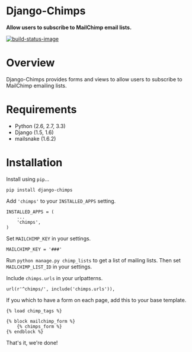 # Django-Chimps

**Allow users to subscribe to MailChimp email lists.**

[![build-status-image]][travis]

# Overview

Django-Chimps provides forms and views to allow users to subscribe to MailChimp emailing lists.

# Requirements

* Python (2.6, 2.7, 3.3)
* Django (1.5, 1.6)
* mailsnake (1.6.2)

# Installation

Install using `pip`...

    pip install django-chimps

Add `'chimps'` to your `INSTALLED_APPS` setting.

    INSTALLED_APPS = (
        ...
        'chimps',
    )

Set `MAILCHIMP_KEY` in your settings.

    MAILCHIMP_KEY = '###'

Run `python manage.py chimp_lists` to get a list of mailing lists. Then set `MAILCHIMP_LIST_ID` in your settings.

Include `chimps.urls` in your urlpatterns.

    url(r'^chimps/', include('chimps.urls')),


If you which to have a form on each page, add this to your base template.

    {% load chimp_tags %}

    {% block mailchimp_form %}
        {% chimps_form %}
    {% endblock %}

That's it, we're done!

[build-status-image]: https://secure.travis-ci.org/simonluijk/django-chimps.png?branch=master
[travis]: http://travis-ci.org/simonluijk/django-chimps?branch=master
